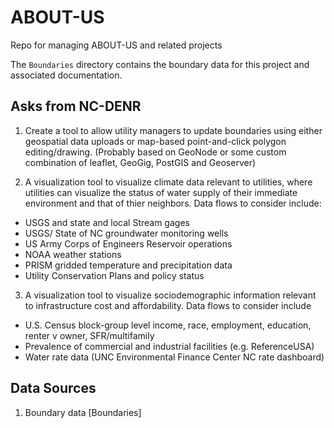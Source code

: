 # ABOUT-US
Repo for managing ABOUT-US and related projects

The ```Boundaries``` directory contains the boundary data for this project and associated documentation. 


## Asks from NC-DENR

1. Create a tool to allow utility managers to update boundaries using either geospatial data uploads or map-based point-and-click polygon editing/drawing. (Probably based on GeoNode or some custom combination of leaflet, GeoGig, PostGIS and Geoserver)

2. A visualization tool to visualize climate data relevant to utilities, where utilities can visualize the status of water supply of their immediate environment and that of thier neighbors. Data flows to consider include:
 - USGS and state and local Stream gages
 - USGS/ State of NC groundwater monitoring wells
 - US Army Corps of Engineers Reservoir operations
 - NOAA weather stations
 - PRISM gridded temperature and precipitation data
 - Utility Conservation Plans and policy status
 
 3. A visualization tool to visualize sociodemographic information relevant to infrastructure cost and affordability. Data flows to consider include
 
  - U.S. Census block-group level income, race, employment, education, renter v owner, SFR/multifamily
  - Prevalence of commercial and industrial facilities (e.g. ReferenceUSA)
  - Water rate data (UNC Environmental Finance Center NC rate dashboard)


## Data Sources

1. Boundary data [Boundaries]
